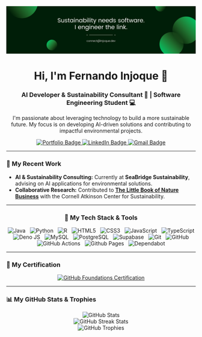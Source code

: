 <div align="center">
  <img src="https://raw.githubusercontent.com/Ferinjoque/Ferinjoque/main/header.png" alt="Header Banner">
</div>

<h1 align="center">Hi, I'm Fernando Injoque 👋</h1>
<h3 align="center">AI Developer & Sustainability Consultant 🌱 | Software Engineering Student 💻</h3>

<p align="center">
  I'm passionate about leveraging technology to build a more sustainable future. My focus is on developing AI-driven solutions and contributing to impactful environmental projects.
</p>

<div align="center">
  <a href="https://injoque.dev/?utm_source=github">
    <img src="https://img.shields.io/badge/Portfolio-2E8B57?style=for-the-badge&logo=website&logoColor=white" alt="Portfolio Badge"/>
  </a>
  <a href="https://linkedin.com/in/ferinjoque">
    <img src="https://img.shields.io/badge/LinkedIn-0A66C2?style=for-the-badge&logo=linkedin&logoColor=white" alt="LinkedIn Badge"/>
  </a>
  <a href="mailto:github@injoque.dev">
    <img src="https://img.shields.io/badge/Gmail-D14836?style=for-the-badge&logo=gmail&logoColor=white" alt="Gmail Badge"/>
  </a>
</div>

---

### 🌱 My Recent Work

- **AI & Sustainability Consulting:** Currently at **SeaBridge Sustainability**, advising on AI applications for environmental solutions.
- **Collaborative Research:** Contributed to **[The Little Book of Nature Business](https://globalcanopy.org/wp-content/uploads/2024/10/Little-Book-of-Nature-Business-preview-document-2024.pdf)** with the Cornell Atkinson Center for Sustainability.

---

<h3 align="center">🤖 My Tech Stack & Tools</h3>
<p align="center">
  <img src="https://img.shields.io/badge/Java-ED8B00?style=for-the-badge&logo=openjdk&logoColor=white" alt="Java">
  &nbsp;
  <img src="https://img.shields.io/badge/python-3670A0?style=for-the-badge&logo=python&logoColor=ffdd54" alt="Python">
  &nbsp;
  <img src="https://img.shields.io/badge/r-%23276DC3.svg?style=for-the-badge&logo=r&logoColor=white" alt="R">
  &nbsp;
  <img src="https://img.shields.io/badge/html5-%23E34F26.svg?style=for-the-badge&logo=html5&logoColor=white" alt="HTML5">
  &nbsp;
  <img src="https://img.shields.io/badge/css3-%231572B6.svg?style=for-the-badge&logo=css3&logoColor=white" alt="CSS3">
  &nbsp;
  <img src="https://img.shields.io/badge/javascript-%23323330.svg?style=for-the-badge&logo=javascript&logoColor=%23F7DF1E" alt="JavaScript">
  &nbsp;
  <img src="https://img.shields.io/badge/typescript-%23007ACC.svg?style=for-the-badge&logo=typescript&logoColor=white" alt="TypeScript">
  &nbsp;
  <img src="https://img.shields.io/badge/deno%20js-000000?style=for-the-badge&logo=deno&logoColor=white" alt="Deno JS">
  &nbsp;
  <img src="https://img.shields.io/badge/MySQL-4479A1?style=for-the-badge&logo=mysql&logoColor=white" alt="MySQL">
  &nbsp;
  <img src="https://img.shields.io/badge/postgresql-4169e1?style=for-the-badge&logo=postgresql&logoColor=white" alt="PostgreSQL">
  &nbsp;
  <img src="https://img.shields.io/badge/Supabase-3ECF8E?style=for-the-badge&logo=supabase&logoColor=white" alt="Supabase">
  &nbsp;
  <img src="https://img.shields.io/badge/git-%23F05033.svg?style=for-the-badge&logo=git&logoColor=white" alt="Git">
  &nbsp;
  <img src="https://img.shields.io/badge/github-%23121011.svg?style=for-the-badge&logo=github&logoColor=white" alt="GitHub">
  &nbsp;
  <img src="https://img.shields.io/badge/github%20actions-%232671E5.svg?style=for-the-badge&logo=githubactions&logoColor=white" alt="GitHub Actions">
  &nbsp;
  <img src="https://img.shields.io/badge/github%20pages-121013?style=for-the-badge&logo=github&logoColor=white" alt="Github Pages">
  &nbsp;
  <img src="https://img.shields.io/badge/dependabot-025E8C?style=for-the-badge&logo=dependabot&logoColor=white" alt="Dependabot">
</p>

---

### 🏅 My Certification
<div align="center">
  <a href="https://www.credly.com/badges/00634f82-b07f-437a-a330-4cf180451523/public_url">
    <img src="https://images.credly.com/size/340x340/images/00634f82-b07f-437a-a330-4cf180451523/image.png" alt="GitHub Foundations Certification" width="150" height="150">
  </a>
</div>

---

### 📊 My GitHub Stats & Trophies

<div align="center">
  <img src="https://github-readme-stats.vercel.app/api?username=Ferinjoque&show_icons=true&theme=dracula&include_all_commits=true&count_private=true" alt="GitHub Stats"/>
  <br/>
  <img src="https://github-readme-streak-stats.herokuapp.com/?user=Ferinjoque&theme=dracula" alt="GitHub Streak Stats"/>
  <br/>
  <img src="https://github-profile-trophy.vercel.app/?username=Ferinjoque&theme=dracula&no-bg=true&margin-w=4" alt="GitHub Trophies"/>
</div>
